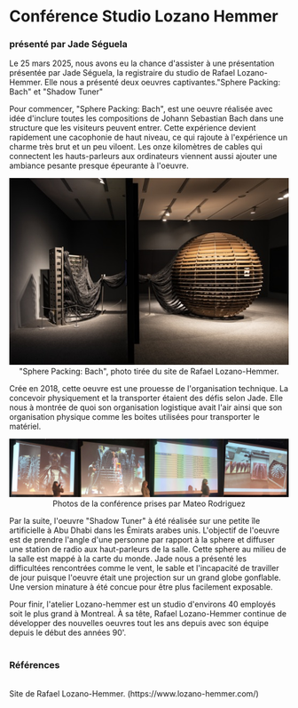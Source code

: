 <h1>Conférence Studio Lozano Hemmer</h1>
<h3>présenté par Jade Séguela</h3>

  Le 25 mars 2025, nous avons eu la chance d'assister à une présentation présentée par Jade Séguela, la registraire du studio de Rafael Lozano-Hemmer. Elle nous a présenté deux oeuvres captivantes."Sphere Packing: Bach" et "Shadow Tuner"
  
  Pour commencer, "Sphere Packing: Bach", est une oeuvre réalisée avec idée d'inclure toutes les compositions de Johann Sebastian Bach dans une structure que les visiteurs peuvent entrer. Cette expérience devient rapidement une cacophonie de haut niveau, ce qui rajoute à l'expérience un charme très brut et un peu viloent. Les onze kilomètres de cables qui connectent les hauts-parleurs aux ordinateurs viennent aussi ajouter une ambiance pesante presque épeurante à l'oeuvre.
  
  <p align="center">
  <img src="img/sphere_cables.jpg">
  <br>
  "Sphere Packing: Bach", photo tirée du site de Rafael Lozano-Hemmer.
  </p>

  
  Crée en 2018, cette oeuvre est une prouesse de l'organisation technique. La concevoir physiquement et la transporter étaient des défis selon Jade. Elle nous à montrée de quoi son organisation logistique avait l'air ainsi que son organisation physique comme les boites utilisées pour transporter le matériel.

  <p align="center">
  <img src="img/organisation_montage.png">
  <br>
    Photos de la conférence prises par Mateo Rodriguez
  </p>

  Par la suite, l'oeuvre "Shadow Tuner" à été réalisée sur une petite île artificielle à Abu Dhabi dans les Émirats arabes   unis. L'objectif de l'oeuvre est de prendre l'angle d'une personne par rapport à la sphere et diffuser une station de radio aux haut-parleurs de la salle. Cette sphere au milieu de la salle est mappé à la carte du monde. Jade nous a présenté les difficultées rencontrées comme le vent, le sable et l'incapacité de traviller de jour puisque l'oeuvre était une projection sur un grand globe gonflable. Une version minature à été concue pour être plus facilement exposable. 

  Pour finir, l'atelier Lozano-hemmer est un studio d'environs 40 employés soit le plus grand à Montreal. À sa tête, Rafael Lozano-Hemmer continue de développer des nouvelles oeuvres tout les ans depuis avec son équipe depuis le début des années 90'.
  <br/>
  <br/>
<h3>Références</h3>
   <br/>
Site de Rafael Lozano-Hemmer. (https://www.lozano-hemmer.com/)
